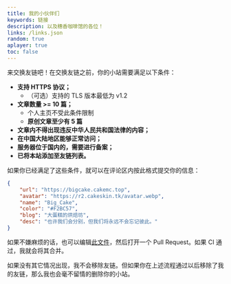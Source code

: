 ```yaml
---
title: 我的小伙伴们
keywords: 链接
description: 以及穗香咖啡馆的各位！
links: /links.json
random: true
aplayer: true
toc: false
---
```


<meting-js
 id="2005302493"
 server="netease"
 type="song"
 theme="#F2BC57">
</meting-js>

<YunLinks :links="frontmatter.links" :random="frontmatter.random" />

来交换友链吧！在交换友链之前，你的小站需要满足以下条件：

- **支持 HTTPS 协议；**
  - （可选）支持的 TLS 版本最低为 v1.2
- **文章数量 >= 10 篇；**
  - 个人主页不受此条件限制
  - **原创文章至少有 5 篇**
- **文章内不得出现违反中华人民共和国法律的内容；**
- **在中国大陆地区能够正常访问；**
- **服务器位于国内的，需要进行备案；**
- **已将本站添加至友链列表。**

如果你已经满足了这些条件，就可以在评论区内按此格式提交你的信息：
```json
{
    "url": "https://bigcake.cakemc.top",
    "avatar": "https://r2.cakeskin.tk/avatar.webp",
    "name": "Big_Cake",
    "color": "#F2BC57",
    "blog": "大蛋糕的烘焙坊",
    "desc": "也许我们会分别，但我们将永远不会忘记彼此。"
}
```
如果不嫌麻烦的话，也可以编辑[此文件](https://github.com/Big-Cake-jpg/big-cake-jpg.github.io/blob/source/public/links.json)，然后打开一个 Pull Request。如果 CI 通过，我就会将其合并。

如果没有其它情况出现，我不会移除友链。但如果你在上述流程通过以后移除了我的友链，那么我也会毫不留情的删除你的小站。
